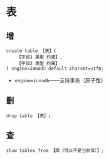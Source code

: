 # 表

## 增

```mysql
create table 【表】(
    【字段1 类型 约束】,
    【字段2 类型 约束】
) engine=innodb default charset=utf8;
```

- `engine=innodb`——支持事务（原子性）

## 删

```mysql
drop table 【表】;
```

## 查

```mysql
show tables from 【库（可以不是当前库）】;
```
